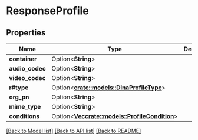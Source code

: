 # ResponseProfile

## Properties

Name | Type | Description | Notes
------------ | ------------- | ------------- | -------------
**container** | Option<**String**> |  | [optional]
**audio_codec** | Option<**String**> |  | [optional]
**video_codec** | Option<**String**> |  | [optional]
**r#type** | Option<[**crate::models::DlnaProfileType**](DlnaProfileType.md)> |  | [optional]
**org_pn** | Option<**String**> |  | [optional]
**mime_type** | Option<**String**> |  | [optional]
**conditions** | Option<[**Vec<crate::models::ProfileCondition>**](ProfileCondition.md)> |  | [optional]

[[Back to Model list]](../README.md#documentation-for-models) [[Back to API list]](../README.md#documentation-for-api-endpoints) [[Back to README]](../README.md)


